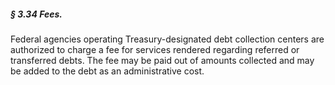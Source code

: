 ##### § 3.34 Fees. #####

Federal agencies operating Treasury-designated debt collection centers are authorized to charge a fee for services rendered regarding referred or transferred debts. The fee may be paid out of amounts collected and may be added to the debt as an administrative cost.
